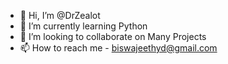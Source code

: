 - 👋 Hi, I’m @DrZealot
- 🌱 I’m currently learning Python
- 💞️ I’m looking to collaborate on Many Projects
- 📫 How to reach me - biswajeethyd@gmail.com

<!---
DrZealot/DrZealot is a ✨ special ✨ repository because its `README.md` (this file) appears on your GitHub profile.
You can click the Preview link to take a look at your changes.
--->
